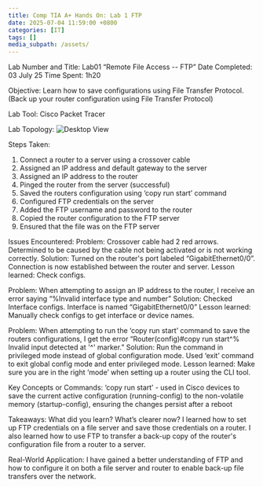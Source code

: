 ```yaml
---
title: Comp TIA A+ Hands On: Lab 1 FTP
date: 2025-07-04 11:59:00 +0800
categories: [IT]
tags: []
media_subpath: /assets/
---
```


Lab Number and Title: Lab01 “Remote File Access -- FTP”
Date Completed: 03 July 25
Time Spent: 1h20

Objective: Learn how to save configurations using File Transfer Protocol.
(Back up your router configuration using File Transfer Protocol) 

Lab Tool: Cisco Packet Tracer

Lab Topology:
![Desktop View](/lab01comptiaA+.png)


Steps Taken:
1. Connect a router to a server using a crossover cable
2. Assigned an IP address and default gateway to the server
3. Assigned an IP address to the router
4. Pinged the router from the server (successful)
5. Saved the routers configuration using ‘copy run start’ command
6. Configured FTP credentials on the server
7. Added the FTP username and password to the router
8. Copied the router configuration to the FTP server
9. Ensured that the file was on the FTP server

Issues Encountered:
Problem: Crossover cable had 2 red arrows. Determined to be caused by the cable not being activated or is not working correctly.
Solution: Turned on the router's port labeled “GigabitEthernet0/0”. Connection is now established between the router and server.
Lesson learned: Check configs.

Problem: When attempting to assign an IP address to the router, I receive an error saying “%Invalid interface type and number”
Solution: Checked Interface configs. Interface is named “GigabitEthernet0/0”
Lesson learned: Manually check configs to get interface or device names.

Problem: When attempting to run the ‘copy run start’ command to save the routers configurations, I get the error “Router(config)#copy run start^% Invalid input detected at '^' marker.”
Solution: Run the command in privileged mode instead of global configuration mode. Used ‘exit’ command to exit global config mode and enter privileged mode.
Lesson learned: Make sure you are in the right ‘mode’ when setting up a router using the CLI tool.


Key Concepts or Commands:
‘copy run start’ - used in Cisco devices to save the current active configuration (running-config) to the non-volatile memory (startup-config), ensuring the changes persist after a reboot




Takeaways:
What did you learn? What’s clearer now?
I learned how to set up FTP credentials on a file server and save those credentials on a router. I also learned how to use FTP to transfer a back-up copy of the router's configuration file from a router to a server.




Real-World Application:
I have gained a better understanding of FTP and how to configure it on both a file server and router to enable back-up file transfers over the network.

